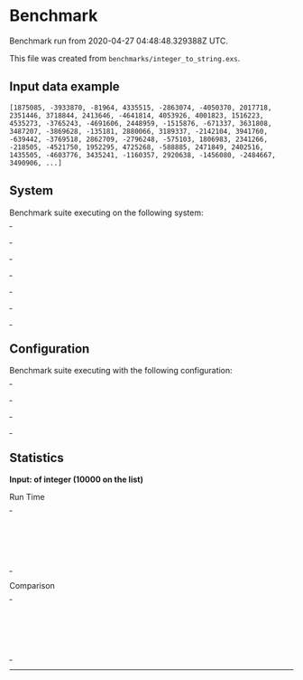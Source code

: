 # Benchmark

Benchmark run from 2020-04-27 04:48:48.329388Z UTC.

This file was created from `benchmarks/integer_to_string.exs`.

## Input data example

    [1875085, -3933870, -81964, 4335515, -2863074, -4050370, 2017718, 2351446, 3718844, 2413646, -4641814, 4053926, 4001823, 1516223, 4535273, -3765243, -4691606, 2448959, -1515876, -671337, 3631808, 3487207, -3869628, -135181, 2880066, 3189337, -2142104, 3941760, -639442, -3769518, 2862709, -2796248, -575103, 1806983, 2341266, -218505, -4521750, 1952295, 4725268, -588885, 2471849, 2402516, 1435505, -4603776, 3435241, -1160357, 2920638, -1456080, -2484667, 3490906, ...]

## System

Benchmark suite executing on the following system:

<table style="width: 1%">
  <tr>
    <th style="width: 1%; white-space: nowrap">Operating System</th>
    <td>macOS</td>
  </tr><tr>
    <th style="white-space: nowrap">CPU Information</th>
    <td style="white-space: nowrap">Intel(R) Core(TM) i5-9600K CPU @ 3.70GHz</td>
  </tr><tr>
    <th style="white-space: nowrap">Number of Available Cores</th>
    <td style="white-space: nowrap">6</td>
  </tr><tr>
    <th style="white-space: nowrap">Available Memory</th>
    <td style="white-space: nowrap">32 GB</td>
  </tr><tr>
    <th style="white-space: nowrap">Elixir Version</th>
    <td style="white-space: nowrap">1.9.4</td>
  </tr><tr>
    <th style="white-space: nowrap">Erlang Version</th>
    <td style="white-space: nowrap">22.3.2</td>
  </tr>
</table>

## Configuration

Benchmark suite executing with the following configuration:

<table style="width: 1%">
  <tr>
    <th style="width: 1%">:time</th>
    <td style="white-space: nowrap">5 s</td>
  </tr><tr>
    <th>:parallel</th>
    <td style="white-space: nowrap">1</td>
  </tr><tr>
    <th>:warmup</th>
    <td style="white-space: nowrap">2 s</td>
  </tr>
</table>

## Statistics


__Input: of integer (10000 on the list)__

Run Time
<table style="width: 1%">
  <tr>
    <th>Name</th>
    <th style="text-align: right">IPS</th>
    <th style="text-align: right">Average</th>
    <th style="text-align: right">Devitation</th>
    <th style="text-align: right">Median</th>
    <th style="text-align: right">99th&nbsp;%</th>
  </tr>
  <tr>
    <td style="white-space: nowrap">`Integer.to_string/1`</td>
    <td style="white-space: nowrap; text-align: right">1138.36</td>
    <td style="white-space: nowrap; text-align: right">0.88 ms</td>
    <td style="white-space: nowrap; text-align: right">±6.08%</td>
    <td style="white-space: nowrap; text-align: right">0.87 ms</td>
    <td style="white-space: nowrap; text-align: right">1.15 ms</td>
  </tr>
  <tr>
    <td style="white-space: nowrap">`Kernel.to_string/1`</td>
    <td style="white-space: nowrap; text-align: right">846.65</td>
    <td style="white-space: nowrap; text-align: right">1.18 ms</td>
    <td style="white-space: nowrap; text-align: right">±4.92%</td>
    <td style="white-space: nowrap; text-align: right">1.17 ms</td>
    <td style="white-space: nowrap; text-align: right">1.48 ms</td>
  </tr>
  <tr>
    <td style="white-space: nowrap">concatenate inside string</td>
    <td style="white-space: nowrap; text-align: right">744.84</td>
    <td style="white-space: nowrap; text-align: right">1.34 ms</td>
    <td style="white-space: nowrap; text-align: right">±4.28%</td>
    <td style="white-space: nowrap; text-align: right">1.33 ms</td>
    <td style="white-space: nowrap; text-align: right">1.66 ms</td>
  </tr>
</table>
Comparison
<table style="width: 1%">
  <tr>
    <th>Name</th>
    <th style="text-align: right">IPS</th>
    <th style="text-align: right">Slower</th>
  <tr>
    <td style="white-space: nowrap">`Integer.to_string/1`</td>
    <td style="white-space: nowrap;text-align: right">1138.36</td>
    <td>&nbsp;</td>
  </tr>
  <tr>
    <td style="white-space: nowrap">`Kernel.to_string/1`</td>
    <td style="white-space: nowrap; text-align: right">846.65</td>
    <td style="white-space: nowrap; text-align: right">1.34x</td>
  </tr>
  <tr>
    <td style="white-space: nowrap">concatenate inside string</td>
    <td style="white-space: nowrap; text-align: right">744.84</td>
    <td style="white-space: nowrap; text-align: right">1.53x</td>
  </tr>
</table>
<hr/>
